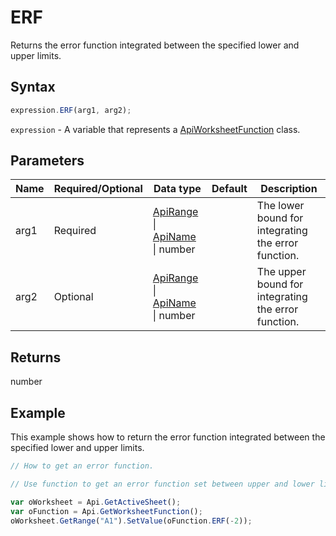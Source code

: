 # ERF

Returns the error function integrated between the specified lower and upper limits.

## Syntax

```javascript
expression.ERF(arg1, arg2);
```

`expression` - A variable that represents a [ApiWorksheetFunction](../ApiWorksheetFunction.md) class.

## Parameters

| **Name** | **Required/Optional** | **Data type** | **Default** | **Description** |
| ------------- | ------------- | ------------- | ------------- | ------------- |
| arg1 | Required | [ApiRange](../../ApiRange/ApiRange.md) \| [ApiName](../../ApiName/ApiName.md) \| number |  | The lower bound for integrating the error function. |
| arg2 | Optional | [ApiRange](../../ApiRange/ApiRange.md) \| [ApiName](../../ApiName/ApiName.md) \| number |  | The upper bound for integrating the error function. |

## Returns

number

## Example

This example shows how to return the error function integrated between the specified lower and upper limits.

```javascript editor-xlsx
// How to get an error function.

// Use function to get an error function set between upper and lower limits.

var oWorksheet = Api.GetActiveSheet();
var oFunction = Api.GetWorksheetFunction();
oWorksheet.GetRange("A1").SetValue(oFunction.ERF(-2));
```

